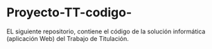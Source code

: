 # Proyecto-TT-codigo-
EL siguiente repositorio, contiene el código de la solución informática (aplicación Web) del Trabajo de Titulación.

